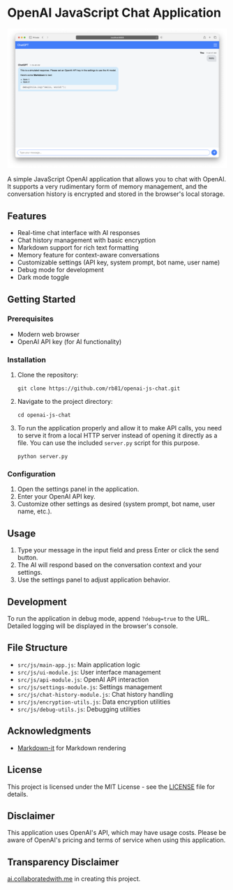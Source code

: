 # OpenAI JavaScript Chat Application

![OpenAI JavaScript Chat Application Screenshot](/header.png)

A simple JavaScript OpenAI application that allows you to chat with OpenAI. It supports a very rudimentary form of memory management, and the conversation history is encrypted and stored in the browser's local storage.

## Features

- Real-time chat interface with AI responses
- Chat history management with basic encryption
- Markdown support for rich text formatting
- Memory feature for context-aware conversations
- Customizable settings (API key, system prompt, bot name, user name)
- Debug mode for development
- Dark mode toggle

## Getting Started

### Prerequisites

- Modern web browser
- OpenAI API key (for AI functionality)

### Installation

1. Clone the repository:
   ```
   git clone https://github.com/rb81/openai-js-chat.git
   ```

2. Navigate to the project directory:
   ```
   cd openai-js-chat
   ```

3. To run the application properly and allow it to make API calls, you need to serve it from a local HTTP server instead of opening it directly as a file. You can use the included `server.py` script for this purpose.
   ```
   python server.py
   ```

### Configuration

1. Open the settings panel in the application.
2. Enter your OpenAI API key.
3. Customize other settings as desired (system prompt, bot name, user name, etc.).

## Usage

1. Type your message in the input field and press Enter or click the send button.
2. The AI will respond based on the conversation context and your settings.
3. Use the settings panel to adjust application behavior.

## Development

To run the application in debug mode, append `?debug=true` to the URL. Detailed logging will be displayed in the browser's console.

## File Structure

- `src/js/main-app.js`: Main application logic
- `src/js/ui-module.js`: User interface management
- `src/js/api-module.js`: OpenAI API interaction
- `src/js/settings-module.js`: Settings management
- `src/js/chat-history-module.js`: Chat history handling
- `src/js/encryption-utils.js`: Data encryption utilities
- `src/js/debug-utils.js`: Debugging utilities

## Acknowledgments

- [Markdown-it](https://github.com/markdown-it/markdown-it) for Markdown rendering

## License

This project is licensed under the MIT License - see the [LICENSE](LICENSE) file for details.

## Disclaimer

This application uses OpenAI's API, which may have usage costs. Please be aware of OpenAI's pricing and terms of service when using this application.

## Transparency Disclaimer

[ai.collaboratedwith.me](https://ai.collaboratedwith.me) in creating this project.
